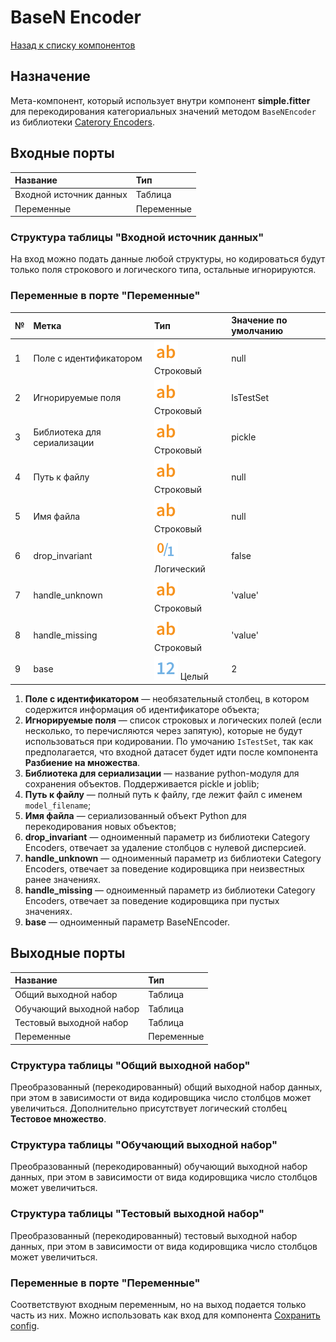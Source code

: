 # BaseN Encoder

[Назад к списку компонентов](../README.md)

## Назначение

Мета-компонент, который использует внутри компонент **simple.fitter** для перекодирования категориальных значений методом `BaseNEncoder` из библиотеки [Caterory Encoders](https://contrib.scikit-learn.org/category_encoders).


## Входные порты

| Название                | Тип        |
|:------------------------|:-----------|
| Входной источник данных | Таблица    |
| Переменные              | Переменные |

### Структура таблицы "Входной источник данных"

На вход можно подать данные любой структуры, но кодироваться будут только поля строкового и логического типа, остальные игнорируются.

### Переменные в порте "Переменные"

| №  | Метка                       | Тип                                | Значение по умолчанию   |
|:---|:----------------------------|:-----------------------------------|:------------------------|
| 1  | Поле с идентификатором      | ![](./img/string.svg) Строковый    | null                    |
| 2  | Игнорируемые поля           | ![](./img/string.svg) Строковый    | IsTestSet               |
| 3  | Библиотека для сериализации | ![](./img/string.svg) Строковый    | pickle                  |
| 4  | Путь к файлу                | ![](./img/string.svg) Строковый    | null                    |
| 5  | Имя файла                   | ![](./img/string.svg) Строковый    | null                    |
| 6  | drop_invariant              | ![](./img/logical.svg) Логический  | false                   |
| 7  | handle_unknown              | ![](./img/string.svg) Строковый    | 'value'                 |
| 8  | handle_missing              | ![](./img/string.svg) Строковый    | 'value'                 |
| 9  | base                        | ![](./img/integer.svg) Целый       | 2                       |

1. **Поле с идентификатором** — необязательный столбец, в котором содержится информация об идентификаторе объекта;
2. **Игнорируемые поля** — cписок строковых и логических полей (если несколько, то перечисляются через запятую), которые не будут использоваться при кодировании. По умочанию `IsTestSet`, так как предполагается, что входной датасет будет идти после компонента **Разбиение на множества**.
3. **Библиотека для сериализации** — название python-модуля для сохранения объектов. Поддерживается pickle и joblib;
4. **Путь к файлу** — полный путь к файлу, где лежит файл с именем `model_filename`;
5. **Имя файла**  —  сериализованный объект Python для перекодирования новых объектов;
6. **drop_invariant** — одноименный параметр из библиотеки Category Encoders, отвечает за удаление столбцов с нулевой дисперсией.
7. **handle_unknown** — одноименный параметр из библиотеки Category Encoders, отвечает за поведение кодировщика при неизвестных ранее значениях.
8. **handle_missing** — одноименный параметр из библиотеки Category Encoders, отвечает за поведение кодировщика при пустых значениях.
9. **base** — одноименный параметр BaseNEncoder.

## Выходные порты

| Название                  | Тип        |
|:--------------------------|:-----------|
| Общий выходной набор      | Таблица    |
| Обучающий выходной набор  | Таблица    |
| Тестовый выходной набор   | Таблица    |
| Переменные                | Переменные |

### Структура таблицы "Общий выходной набор"

Преобразованный (перекодированный) общий выходной набор данных, при этом в зависимости от вида кодировщика число столбцов может увеличиться. Дополнительно присутствует логический столбец **Тестовое множество**.

### Структура таблицы "Обучающий выходной набор"

Преобразованный (перекодированный) обучающий выходной набор данных, при этом в зависимости от вида кодировщика число столбцов может увеличиться.

### Структура таблицы "Тестовый выходной набор"

Преобразованный (перекодированный) тестовый выходной набор данных, при этом в зависимости от вида кодировщика число столбцов может увеличиться.

### Переменные в порте "Переменные"

Соответствуют входным переменным, но на выход подается только часть из них. Можно использовать как вход для компонента [Сохранить config](../save_config.md).